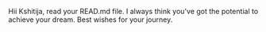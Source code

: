 Hii Kshitija, read your READ.md file. I always think you've got the potential to achieve your dream. Best wishes for your journey.
